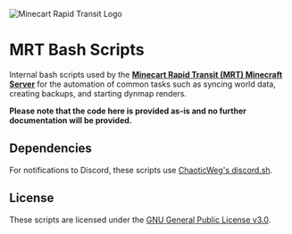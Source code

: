 ![Minecart Rapid Transit Logo](https://github.com/Frumple/mrt-docker-services/assets/68396/32a557d8-f5ad-44ae-9d71-da1ad7d31a55)

# MRT Bash Scripts
Internal bash scripts used by the **[Minecart Rapid Transit (MRT) Minecraft Server](https://www.minecartrapidtransit.net)** for the automation of common tasks such as syncing world data, creating backups, and starting dynmap renders.

**Please note that the code here is provided as-is and no further documentation will be provided.**

## Dependencies
For notifications to Discord, these scripts use [ChaoticWeg's discord.sh](https://github.com/ChaoticWeg/discord.sh).

## License
These scripts are licensed under the [GNU General Public License v3.0](https://choosealicense.com/licenses/gpl-3.0/).

